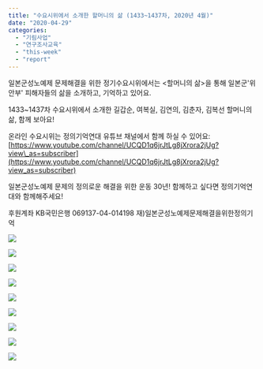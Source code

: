 ```yaml
---
title: "수요시위에서 소개한 할머니의 삶 (1433~1437차, 2020년 4월)"
date: "2020-04-29"
categories: 
  - "기림사업"
  - "연구조사교육"
  - "this-week"
  - "report"
---
```


일본군성노예제 문제해결을 위한 정기수요시위에서는 <할머니의 삶>을 통해 일본군'위안부' 피해자들의 삶을 소개하고, 기억하고 있어요.

1433~1437차 수요시위에서 소개한 길갑순, 여복실, 김연의, 김춘자, 김복선 할머니의 삶, 함께 보아요!

온라인 수요시위는 정의기억연대 유튜브 채널에서 함께 하실 수 있어요: [https://www.youtube.com/channel/UCQD1q6jrJtLg8jXrora2jUg?view\_as=subscriber](https://www.youtube.com/channel/UCQD1q6jrJtLg8jXrora2jUg?view_as=subscriber)

  
일본군성노예제 문제의 정의로운 해결을 위한 운동 30년! 함께하고 싶다면 정의기억연대와 함께해주세요!

후원계좌 KB국민은행 069137-04-014198 재)일본군성노예제문제해결을위한정의기억

![](http://womenandwar.net/kr/wp-content/uploads/2020/04/슬라이드3-1024x1024.jpg)

![](http://womenandwar.net/kr/wp-content/uploads/2020/04/슬라이드4-1024x1024.jpg)

![](http://womenandwar.net/kr/wp-content/uploads/2020/04/슬라이드7-1024x1024.jpg)

![](http://womenandwar.net/kr/wp-content/uploads/2020/04/슬라이드8-1024x1024.jpg)

![](http://womenandwar.net/kr/wp-content/uploads/2020/04/슬라이드10-1024x1024.jpg)

![](http://womenandwar.net/kr/wp-content/uploads/2020/04/슬라이드13-1024x1024.jpg)

![](http://womenandwar.net/kr/wp-content/uploads/2020/04/슬라이드14-1024x1024.jpg)

![](http://womenandwar.net/kr/wp-content/uploads/2020/04/슬라이드17-1024x1024.jpg)

![](http://womenandwar.net/kr/wp-content/uploads/2020/04/슬라이드18-1024x1024.jpg)
